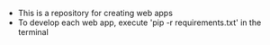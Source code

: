 * This is a repository for creating web apps
* To develop each web app, execute 'pip -r requirements.txt' in the terminal